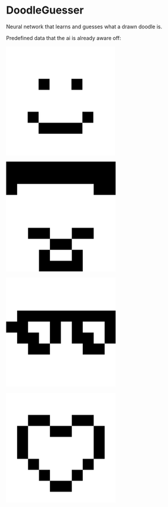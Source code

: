 # DoodleGuesser

Neural network that learns and guesses what a drawn doodle is.

Predefined data that the ai is already aware off:

![Smiley](references/Smiley.png)

![Steve](references/Steve.png)

![Sunglasses](references/Sunglasses.png)

![Heart](references/Heart.png)
